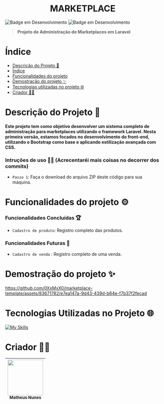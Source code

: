<h1 align="center">
  MARKETPLACE
</h1>

![Badge em Desenvolvimento](http://img.shields.io/static/v1?label=VERSÃO&message=1.0.0&color=blue&style=for-the-badge)
![Badge em Desenvolvimento](http://img.shields.io/static/v1?label=DATA%20DA%20CRIAÇÃO&message=MAI/23&color=blue&style=for-the-badge)

> **Projeto de Administração de Marketplaces em Laravel**

# Índice 

* [Descrição do Projeto 🎯](#descrição-do-projeto-)
* [Índice](#índice)
* [Funcionalidades do projeto](#funcionalidades-do-projeto-)
* [Demostração do projeto ✨](#demostração-do-projeto-)
* [Tecnologias utilizadas no projeto 🌐](#tecnologias-utilizadas-no-projeto-)
* [Criador 🐱‍👤](#criador-)

# Descrição do Projeto 🎯
#### Este projeto tem como objetivo desenvolver um sistema completo de administração para marketplaces utilizando o framework Laravel. Nesta primeira versão, estamos focados no desenvolvimento do front-end, utilizando o Bootstrap como base e aplicando estilização avançada com CSS.

### Intruções de uso 🐱‍🚀 (Acrecentaréi mais coisas no decorrer dos commits)
- `Passo 1`: Faça o download do arquivo ZIP deste código para sua máquina.

# Funcionalidades do projeto ⚙

### Funcionalidades Concluídas 🏆
- `Cadastro de produto`: Registro completo das produtos.


### Funcionalidades Futuras 📌
- `Cadastro de venda` : Registro completo de uma venda.
  
# Demostração do projeto ✨

https://github.com/0XxMxX0/marketplace-template/assets/83671782/e7ea147a-9d43-439d-b64e-f7b37f2fecad

# Tecnologias Utilizadas no Projeto 🌐

[![My Skills](https://skills.thijs.gg/icons?i=laravel,html,bootstrap&theme=dark)](https://skills.thijs.gg)

# Criador 🐱‍👤

| [<img src="https://avatars.githubusercontent.com/u/83671782?v=4" width=115><br><sub>Matheus Nunes</sub>](https://github.com/0XxMxX0)
| :---: 
